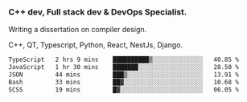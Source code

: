 <h3>C++ dev, Full stack dev & DevOps Specialist.</h3>
<p>Writing a dissertation on compiler design. <p>
<p>C++, QT, Typescript, Python, React, NestJs, Django.</p>

<!--START_SECTION:waka-->

```txt
TypeScript   2 hrs 9 mins    ██████████▒░░░░░░░░░░░░░░   40.85 %
JavaScript   1 hr 30 mins    ███████░░░░░░░░░░░░░░░░░░   28.50 %
JSON         44 mins         ███▒░░░░░░░░░░░░░░░░░░░░░   13.91 %
Bash         33 mins         ██▓░░░░░░░░░░░░░░░░░░░░░░   10.68 %
SCSS         19 mins         █▓░░░░░░░░░░░░░░░░░░░░░░░   06.05 %
```

<!--END_SECTION:waka-->
